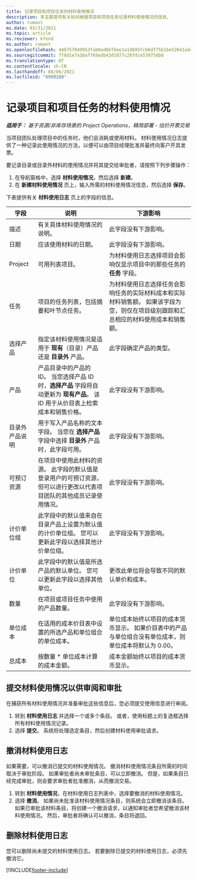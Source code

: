 ```yaml
---
title: 记录项目和项目任务的材料使用情况
description: 本主题提供有关如何根据项目和项目任务记录材料使用情况的信息。
author: rumant
ms.date: 03/31/2021
ms.topic: article
ms.reviewer: kfend
ms.author: rumant
ms.openlocfilehash: 4d8757049953fab0ad8bf6ee1a1d695fcb6df75b1be52641ad4af3b3137d7a0a
ms.sourcegitcommit: 7f8d1e7a16af769adb43d1877c28fdce53975db8
ms.translationtype: HT
ms.contentlocale: zh-CN
ms.lasthandoff: 08/06/2021
ms.locfileid: "6999260"
---
```

# <a name="record-material-usage-on-projects-and-project-tasks"></a>记录项目和项目任务的材料使用情况

_**适用于：** 基于资源/非库存场景的 Project Operations，精简部署 - 估价开票交易_

当项目团队处理项目中的任务时，他们会消耗或使用材料。 材料使用情况日志提供了一种记录此使用情况的方法，以便可以由项目经理批准并最终向客户开具发票。 

要记录目录或目录外材料的使用情况并将其提交给审批者，请按照下列步骤操作： 

1. 在导航窗格中，选择 **材料使用情况**，然后选择 **新建**。
2. 在 **新建材料使用情况** 页上，输入所需的材料使用情况信息，然后选择 **保存**。

下表提供有关 **材料使用日志** 页上的字段的信息。 

| **字段** | **说明** | **下游影响** |
| --- | --- | --- |
| 描述 | 有关具体材料使用情况的说明。 | 此字段没有下游影响。 |
| 日期 | 应该使用材料的日期。 | 此字段没有下游影响。 |
| Project | 可用列表项目。 | 为材料使用日志选择项目会影响仅显示项目中的那些任务的 **任务** 字段。 |
| 任务 | 项目的任务列表，包括摘要和叶节点任务。 | 为材料使用日志选择任务会影响任务的实际材料成本和实际材料销售额。 如果该字段为空，则仅在项目级别跟踪和汇总相应的材料使用成本和销售额。 |
| 选择产品 | 指定该材料使用情况是适用于 **现有**（目录）产品还是 **目录外** 产品。 | 此字段确定产品的类型。 |
| 产品 | 产品目录中的产品的 ID。 当您选择产品 ID 时，**选择产品** 字段将自动更新为 **现有产品**。 该 ID 用于从价目表上检索成本和销售价格。 | 此字段没有下游影响。 |
| 目录外产品说明 | 用于写入产品名称的文本字段。 当您在 **选择产品** 字段中选择 **目录外** 产品时，此字段可用。| 此字段没有下游影响。 |
| 可预订资源| 在项目中使用此材料的资源。 此字段的默认值是登录用户的可预订资源，但可以进行更改以代表项目团队的其他成员记录使用情况。 | 此字段没有下游影响。 |
| 计价单位组 | 此字段中的默认值来自在目录产品上设置为默认值的计价单位组。 您可以更新此字段以选择其他计价单位组。 | 此字段没有下游影响。 |
| 计价单位 | 此字段中的默认值是所选产品的默认单位。 您可以更新此字段以选择其他单位。 | 更改此单位将会导致不同的默认单价和成本。 |
| 数量 | 在项目或项目任务中使用的产品数量。 | 此字段没有下游影响。 |
| 单位成本 | 在适用的成本价目表中设置的所选产品和单位组合的单位成本。 | 单位成本始终以项目的成本货币显示。 如果价目表中的产品与单位组合没有单位成本，则单位成本将默认为 0.00。 |
| 总成本 | 按数量 \* 单位成本计算的成本金额。| 成本金额始终以项目的成本货币显示。 |


## <a name="submit-material-usage-for-review-and-approval"></a>提交材料使用情况以供审阅和审批 
在捕获所有材料使用情况并准备审批这些信息后，您必须提交使用信息进行审阅。

1. 转到 **材料使用日志** 并选择一个或多个条目。 或者，使用标题上的复选框选择所有材料使用情况记录。
2. 选择 **提交**。 系统将处理选定条目，然后创建材料使用审批请求。

## <a name="recall-a-material-usage-log"></a>撤消材料使用日志

如果需要，可以撤消已提交的材料使用情况。 撤消材料使用情况条目所需的时间取决于审批阶段。  如果审批者尚未审批条目，可以立即撤消。 但是，如果条目已经完成审批，则会要求审批者批准撤消，从而撤消交易。

1. 转到 **材料使用情况**，在材料使用日志列表中，选择要撤消的材料使用情况。
2. 选择 **撤消**。 如果尚未批准该材料使用情况条目，则系统会立即撤消该条目。 如果已审批该材料条目，将创建一个撤消请求，以通知审批者您希望撤消该材料使用情况。 然后，审批者将确认可以撤消，条目将退回。

## <a name="delete-a-material-usage-log"></a>删除材料使用日志

您可以删除尚未提交的材料使用日志。 若要删除已提交的材料使用日志，必须先撤消它。



[!INCLUDE[footer-include](../includes/footer-banner.md)]
